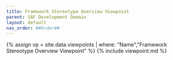```yaml
---
title: Framework Stereotype Overview Viewpoint
parent: SAF Development Domain
layout: default
nav_order: ##Order##
---
```

{% assign vp = site.data.viewpoints | where: "Name","Framework Stereotype Overview Viewpoint" %}
{% include viewpoint.md %}